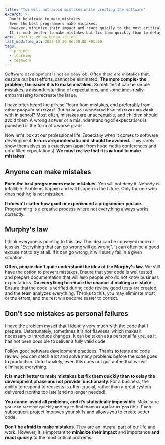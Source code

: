 ```yaml
---
title: "You will not avoid mistakes while creating the software"
excerpt: >-
  Don't be afraid to make mistakes.
  Even the best programmers make mistakes.
  However, minimize their impact and react quickly to the most critical problems.
  It is much better to make mistakes but fix them quickly than to delay the development phase and not provide functionality.
date: 2021-10-20 06:00:00 +01:00
last_modified_at: 2021-10-20 06:00:00 +01:00
tags:
  - project
  - learning
  - teamwork
---
```


  Software development is not an easy job.
  Often there are mistakes that, despite our best efforts, cannot be eliminated.
  **The more complex the problem, the easier it is to make mistakes.**
  Sometimes it can be simple mistakes, a misunderstanding of expectations, and sometimes really embarrassing to recreate the issue.

  I have often heard the phrase "learn from mistakes, and preferably from other people's mistakes".
  But have you wondered how mistakes are dealt with in school?
  Most often, mistakes are unacceptable, and children should avoid them.
  A wrong answer or a misunderstanding of expectations is punished in the form of a worse grade.

  Now let's look at our professional life.
  Especially when it comes to software development.
  **Errors are problematic and should be avoided.**
  They rarely show themselves as a cataclysm (apart from huge media conferences and unfulfilled expectations).
  **We must realize that it is natural to make mistakes.**

## Anyone can make mistakes

  **Even the best programmers make mistakes.**
  You will not deny it.
  Nobody is infallible.
  Problems happen and will happen in the future.
  Only the one who does nothing is not mistaken.

  **It doesn't matter how good or experienced a programmer you are.**
  Programming is a creative process where not everything always works correctly.

## Murphy's law

  I think everyone is pointing to this law.
  The idea can be conveyed more or less as "Everything that can go wrong will go wrong".
  It can often be a good excuse not to try at all.
  If it can go wrong, it will surely fail in a given situation.

  **Often, people don't quite understand the idea of the Murphy's law.**
  We still have the option to prevent mistakes.
  Ensure that your code is well tested and prepare documentation that will help people who do not know business expectations.
  **Do everything to reduce the chance of making a mistake.**
  Ensure that the code is verified during code review, good tests are created, and the team analyzes everything.
  Thanks to this, you may eliminate most of the errors, and the rest will become easier to correct.

## Don't see mistakes as personal failures

  I have the problem myself that I identify very much with the code that I prepare.
  Unfortunately, sometimes it is not flawless, which makes it necessary to introduce changes.
  It can be taken as a personal failure, as it has not been possible to deliver a fully valid code.

  Follow good software development practices.
  Thanks to tests and code review, you can catch a lot and solve many problems before the code goes to production.
  Unfortunately, even this does not guarantee that we will eliminate everything.

  **It is much better to make mistakes but fix them quickly than to delay the development phase and not provide functionality.**
  For a business, the ability to respond to requests is often crucial, rather than a great system delivered months too late (and no longer needed).

  **You cannot avoid all problems, and it's statistically impossible.**
  Make sure you can recover quickly and try to find them as earlier as possible.
  Each subsequent project improves your skills and allows you to create better code.

  **Don't be afraid to make mistakes.**
  They are an integral part of our life and work.
  However, it is important to **minimize their impact** and importance **and react quickly** to the most critical problems.
